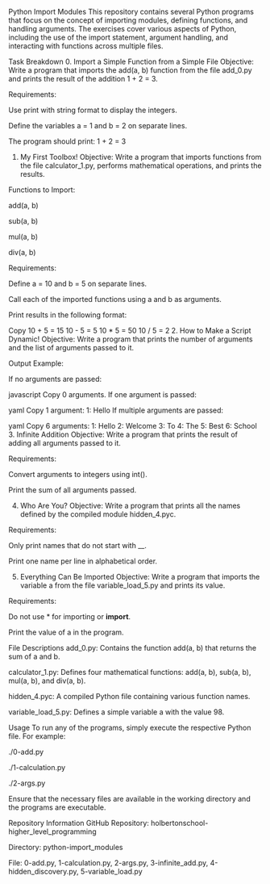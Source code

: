 Python Import Modules
This repository contains several Python programs that focus on the concept of importing modules, defining functions, and handling arguments. The exercises cover various aspects of Python, including the use of the import statement, argument handling, and interacting with functions across multiple files.

Task Breakdown
0. Import a Simple Function from a Simple File
Objective:
Write a program that imports the add(a, b) function from the file add_0.py and prints the result of the addition 1 + 2 = 3.

Requirements:

Use print with string format to display the integers.

Define the variables a = 1 and b = 2 on separate lines.

The program should print:
1 + 2 = 3

1. My First Toolbox!
Objective:
Write a program that imports functions from the file calculator_1.py, performs mathematical operations, and prints the results.

Functions to Import:

add(a, b)

sub(a, b)

mul(a, b)

div(a, b)

Requirements:

Define a = 10 and b = 5 on separate lines.

Call each of the imported functions using a and b as arguments.

Print results in the following format:

Copy
10 + 5 = 15
10 - 5 = 5
10 * 5 = 50
10 / 5 = 2
2. How to Make a Script Dynamic!
Objective:
Write a program that prints the number of arguments and the list of arguments passed to it.

Output Example:

If no arguments are passed:

javascript
Copy
0 arguments.
If one argument is passed:

yaml
Copy
1 argument:
1: Hello
If multiple arguments are passed:

yaml
Copy
6 arguments:
1: Hello
2: Welcome
3: To
4: The
5: Best
6: School
3. Infinite Addition
Objective:
Write a program that prints the result of adding all arguments passed to it.

Requirements:

Convert arguments to integers using int().

Print the sum of all arguments passed.

4. Who Are You?
Objective:
Write a program that prints all the names defined by the compiled module hidden_4.pyc.

Requirements:

Only print names that do not start with __.

Print one name per line in alphabetical order.

5. Everything Can Be Imported
Objective:
Write a program that imports the variable a from the file variable_load_5.py and prints its value.

Requirements:

Do not use * for importing or __import__.

Print the value of a in the program.

File Descriptions
add_0.py: Contains the function add(a, b) that returns the sum of a and b.

calculator_1.py: Defines four mathematical functions: add(a, b), sub(a, b), mul(a, b), and div(a, b).

hidden_4.pyc: A compiled Python file containing various function names.

variable_load_5.py: Defines a simple variable a with the value 98.

Usage
To run any of the programs, simply execute the respective Python file. For example:

./0-add.py

./1-calculation.py

./2-args.py

Ensure that the necessary files are available in the working directory and the programs are executable.

Repository Information
GitHub Repository: holbertonschool-higher_level_programming

Directory: python-import_modules

File: 0-add.py, 1-calculation.py, 2-args.py, 3-infinite_add.py, 4-hidden_discovery.py, 5-variable_load.py
